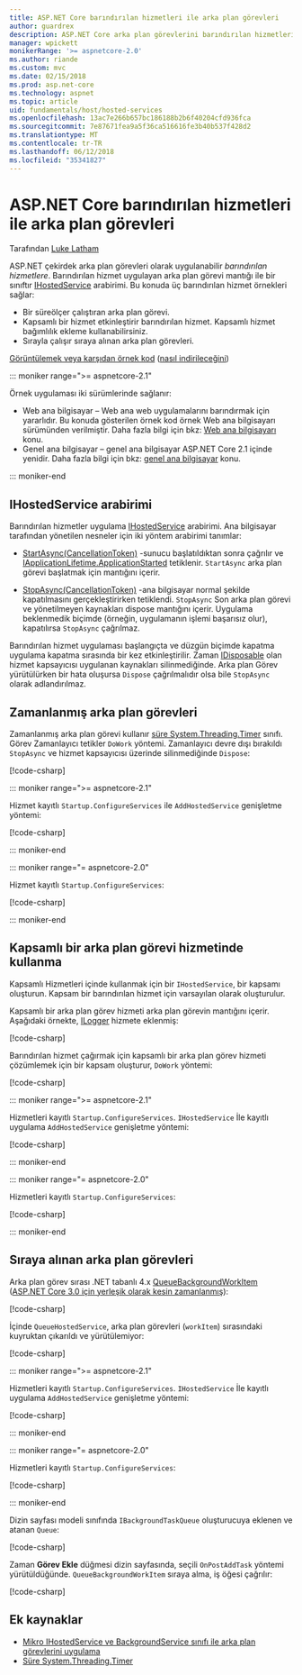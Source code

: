 ```yaml
---
title: ASP.NET Core barındırılan hizmetleri ile arka plan görevleri
author: guardrex
description: ASP.NET Core arka plan görevlerini barındırılan hizmetleri ile uygulama öğrenin.
manager: wpickett
monikerRange: '>= aspnetcore-2.0'
ms.author: riande
ms.custom: mvc
ms.date: 02/15/2018
ms.prod: asp.net-core
ms.technology: aspnet
ms.topic: article
uid: fundamentals/host/hosted-services
ms.openlocfilehash: 13ac7e266b657bc186188b2b6f40204cfd936fca
ms.sourcegitcommit: 7e87671fea9a5f36ca516616fe3b40b537f428d2
ms.translationtype: MT
ms.contentlocale: tr-TR
ms.lasthandoff: 06/12/2018
ms.locfileid: "35341827"
---
```

# <a name="background-tasks-with-hosted-services-in-aspnet-core"></a>ASP.NET Core barındırılan hizmetleri ile arka plan görevleri

Tarafından [Luke Latham](https://github.com/guardrex)

ASP.NET çekirdek arka plan görevleri olarak uygulanabilir *barındırılan hizmetlere*. Barındırılan hizmet uygulayan arka plan görevi mantığı ile bir sınıftır [IHostedService](/dotnet/api/microsoft.extensions.hosting.ihostedservice) arabirimi. Bu konuda üç barındırılan hizmet örnekleri sağlar:

* Bir süreölçer çalıştıran arka plan görevi.
* Kapsamlı bir hizmet etkinleştirir barındırılan hizmet. Kapsamlı hizmet bağımlılık ekleme kullanabilirsiniz.
* Sırayla çalışır sıraya alınan arka plan görevleri.

[Görüntülemek veya karşıdan örnek kod](https://github.com/aspnet/Docs/tree/master/aspnetcore/fundamentals/host/hosted-services/samples/) ([nasıl indirileceğini](xref:tutorials/index#how-to-download-a-sample))

::: moniker range=">= aspnetcore-2.1"

Örnek uygulaması iki sürümlerinde sağlanır:

* Web ana bilgisayar &ndash; Web ana web uygulamalarını barındırmak için yararlıdır. Bu konuda gösterilen örnek kod örnek Web ana bilgisayarı sürümünden verilmiştir. Daha fazla bilgi için bkz: [Web ana bilgisayarı](xref:fundamentals/host/web-host) konu.
* Genel ana bilgisayar &ndash; genel ana bilgisayar ASP.NET Core 2.1 içinde yenidir. Daha fazla bilgi için bkz: [genel ana bilgisayar](xref:fundamentals/host/generic-host) konu.

::: moniker-end

## <a name="ihostedservice-interface"></a>IHostedService arabirimi

Barındırılan hizmetler uygulama [IHostedService](/dotnet/api/microsoft.extensions.hosting.ihostedservice) arabirimi. Ana bilgisayar tarafından yönetilen nesneler için iki yöntem arabirimi tanımlar:

* [StartAsync(CancellationToken)](/dotnet/api/microsoft.extensions.hosting.ihostedservice.startasync) -sunucu başlatıldıktan sonra çağrılır ve [IApplicationLifetime.ApplicationStarted](/dotnet/api/microsoft.aspnetcore.hosting.iapplicationlifetime.applicationstarted) tetiklenir. `StartAsync` arka plan görevi başlatmak için mantığını içerir.

* [StopAsync(CancellationToken)](/dotnet/api/microsoft.extensions.hosting.ihostedservice.stopasync) -ana bilgisayar normal şekilde kapatılmasını gerçekleştirirken tetiklendi. `StopAsync` Son arka plan görevi ve yönetilmeyen kaynakları dispose mantığını içerir. Uygulama beklenmedik biçimde (örneğin, uygulamanın işlemi başarısız olur), kapatılırsa `StopAsync` çağrılmaz.

Barındırılan hizmet uygulaması başlangıçta ve düzgün biçimde kapatma uygulama kapatma sırasında bir kez etkinleştirilir. Zaman [IDisposable](/dotnet/api/system.idisposable) olan hizmet kapsayıcısı uygulanan kaynakları silinmediğinde. Arka plan Görev yürütülürken bir hata oluşursa `Dispose` çağrılmalıdır olsa bile `StopAsync` olarak adlandırılmaz.

## <a name="timed-background-tasks"></a>Zamanlanmış arka plan görevleri

Zamanlanmış arka plan görevi kullanır [süre System.Threading.Timer](/dotnet/api/system.threading.timer) sınıfı. Görev Zamanlayıcı tetikler `DoWork` yöntemi. Zamanlayıcı devre dışı bırakıldı `StopAsync` ve hizmet kapsayıcısı üzerinde silinmediğinde `Dispose`:

[!code-csharp[](hosted-services/samples/2.x/BackgroundTasksSample-WebHost/Services/TimedHostedService.cs?name=snippet1&highlight=15-16,30,37)]

::: moniker range=">= aspnetcore-2.1"

Hizmet kayıtlı `Startup.ConfigureServices` ile `AddHostedService` genişletme yöntemi:

[!code-csharp[](hosted-services/samples/2.x/BackgroundTasksSample-WebHost/Startup.cs?name=snippet1)]

::: moniker-end

::: moniker range="= aspnetcore-2.0"

Hizmet kayıtlı `Startup.ConfigureServices`:

[!code-csharp[](hosted-services/samples-snapshot/2.x/BackgroundTasksSample-WebHost/Startup.cs?name=snippet1)]

::: moniker-end

## <a name="consuming-a-scoped-service-in-a-background-task"></a>Kapsamlı bir arka plan görevi hizmetinde kullanma

Kapsamlı Hizmetleri içinde kullanmak için bir `IHostedService`, bir kapsamı oluşturun. Kapsam bir barındırılan hizmet için varsayılan olarak oluşturulur.

Kapsamlı bir arka plan görev hizmeti arka plan görevin mantığını içerir. Aşağıdaki örnekte, [ILogger](/dotnet/api/microsoft.extensions.logging.ilogger) hizmete eklenmiş:

[!code-csharp[](hosted-services/samples/2.x/BackgroundTasksSample-WebHost/Services/ScopedProcessingService.cs?name=snippet1)]

Barındırılan hizmet çağırmak için kapsamlı bir arka plan görev hizmeti çözümlemek için bir kapsam oluşturur, `DoWork` yöntemi:

[!code-csharp[](hosted-services/samples/2.x/BackgroundTasksSample-WebHost/Services/ConsumeScopedServiceHostedService.cs?name=snippet1&highlight=29-36)]

::: moniker range=">= aspnetcore-2.1"

Hizmetleri kayıtlı `Startup.ConfigureServices`. `IHostedService` İle kayıtlı uygulama `AddHostedService` genişletme yöntemi:

[!code-csharp[](hosted-services/samples/2.x/BackgroundTasksSample-WebHost/Startup.cs?name=snippet2)]

::: moniker-end

::: moniker range="= aspnetcore-2.0"

Hizmetleri kayıtlı `Startup.ConfigureServices`:

[!code-csharp[](hosted-services/samples-snapshot/2.x/BackgroundTasksSample-WebHost/Startup.cs?name=snippet2)]

::: moniker-end

## <a name="queued-background-tasks"></a>Sıraya alınan arka plan görevleri

Arka plan görev sırası .NET tabanlı 4.x [QueueBackgroundWorkItem](/dotnet/api/system.web.hosting.hostingenvironment.queuebackgroundworkitem) ([ASP.NET Core 3.0 için yerleşik olarak kesin zamanlanmış](https://github.com/aspnet/Hosting/issues/1280)):

[!code-csharp[](hosted-services/samples/2.x/BackgroundTasksSample-WebHost/Services/BackgroundTaskQueue.cs?name=snippet1)]

İçinde `QueueHostedService`, arka plan görevleri (`workItem`) sırasındaki kuyruktan çıkarıldı ve yürütülemiyor:

[!code-csharp[](hosted-services/samples/2.x/BackgroundTasksSample-WebHost/Services/QueuedHostedService.cs?name=snippet1&highlight=30-31,35)]

::: moniker range=">= aspnetcore-2.1"

Hizmetleri kayıtlı `Startup.ConfigureServices`. `IHostedService` İle kayıtlı uygulama `AddHostedService` genişletme yöntemi:

[!code-csharp[](hosted-services/samples/2.x/BackgroundTasksSample-WebHost/Startup.cs?name=snippet3)]

::: moniker-end

::: moniker range="= aspnetcore-2.0"

Hizmetleri kayıtlı `Startup.ConfigureServices`:

[!code-csharp[](hosted-services/samples-snapshot/2.x/BackgroundTasksSample-WebHost/Startup.cs?name=snippet3)]

::: moniker-end

Dizin sayfası modeli sınıfında `IBackgroundTaskQueue` oluşturucuya eklenen ve atanan `Queue`:

[!code-csharp[](hosted-services/samples/2.x/BackgroundTasksSample-WebHost/Pages/Index.cshtml.cs?name=snippet1)]

Zaman **Görev Ekle** düğmesi dizin sayfasında, seçili `OnPostAddTask` yöntemi yürütüldüğünde. `QueueBackgroundWorkItem` sıraya alma, iş öğesi çağrılır:

[!code-csharp[](hosted-services/samples/2.x/BackgroundTasksSample-WebHost/Pages/Index.cshtml.cs?name=snippet2)]

## <a name="additional-resources"></a>Ek kaynaklar

* [Mikro IHostedService ve BackgroundService sınıfı ile arka plan görevlerini uygulama](/dotnet/standard/microservices-architecture/multi-container-microservice-net-applications/background-tasks-with-ihostedservice)
* [Süre System.Threading.Timer](/dotnet/api/system.threading.timer)
